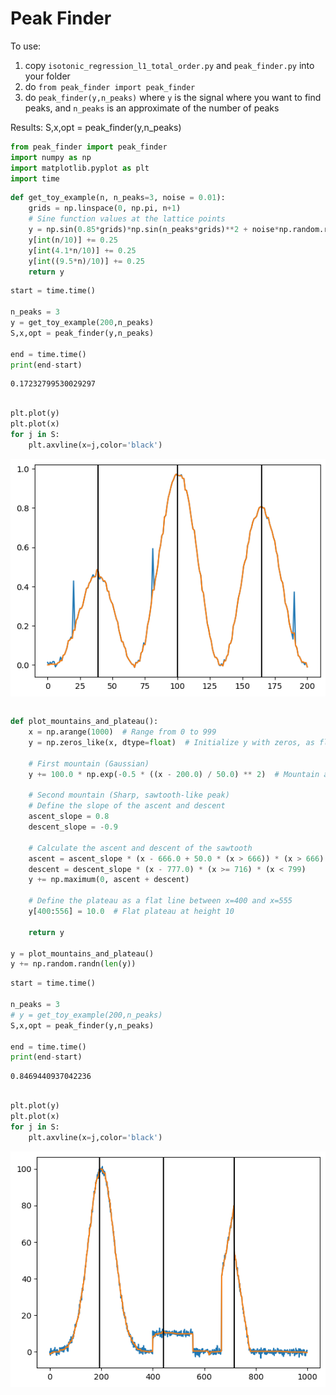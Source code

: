 # Peak Finder

To use: 
1. copy `isotonic_regression_l1_total_order.py` and `peak_finder.py` into your folder
2. do `from peak_finder import peak_finder`
3. do `peak_finder(y,n_peaks)` where `y` is the signal where you want to find peaks, and `n_peaks` is an approximate of the number of peaks

Results:
S,x,opt = peak_finder(y,n_peaks)



```python
from peak_finder import peak_finder
import numpy as np
import matplotlib.pyplot as plt
import time
```


```python
def get_toy_example(n, n_peaks=3, noise = 0.01):
    grids = np.linspace(0, np.pi, n+1)
    # Sine function values at the lattice points
    y = np.sin(0.85*grids)*np.sin(n_peaks*grids)**2 + noise*np.random.randn(n+1)
    y[int(n/10)] += 0.25
    y[int(4.1*n/10)] += 0.25
    y[int((9.5*n)/10)] += 0.25
    return y
```


```python
start = time.time()

n_peaks = 3
y = get_toy_example(200,n_peaks)
S,x,opt = peak_finder(y,n_peaks)

end = time.time()
print(end-start)
```

    0.17232799530029297



```python

plt.plot(y)
plt.plot(x)
for j in S:
    plt.axvline(x=j,color='black')
```


    
![png](README_files/README_4_0.png)
    



```python

```


```python
def plot_mountains_and_plateau():
    x = np.arange(1000)  # Range from 0 to 999
    y = np.zeros_like(x, dtype=float)  # Initialize y with zeros, as floats

    # First mountain (Gaussian)
    y += 100.0 * np.exp(-0.5 * ((x - 200.0) / 50.0) ** 2)  # Mountain at x=200

    # Second mountain (Sharp, sawtooth-like peak)
    # Define the slope of the ascent and descent
    ascent_slope = 0.8
    descent_slope = -0.9

    # Calculate the ascent and descent of the sawtooth
    ascent = ascent_slope * (x - 666.0 + 50.0 * (x > 666)) * (x > 666) * (x < 716)
    descent = descent_slope * (x - 777.0) * (x >= 716) * (x < 799)
    y += np.maximum(0, ascent + descent)

    # Define the plateau as a flat line between x=400 and x=555
    y[400:556] = 10.0  # Flat plateau at height 10

    return y

y = plot_mountains_and_plateau()
y += np.random.randn(len(y))
```


```python
start = time.time()

n_peaks = 3
# y = get_toy_example(200,n_peaks)
S,x,opt = peak_finder(y,n_peaks)

end = time.time()
print(end-start)
```

    0.8469440937042236



```python

plt.plot(y)
plt.plot(x)
for j in S:
    plt.axvline(x=j,color='black')
```


    
![png](README_files/README_8_0.png)
    



```python

```
